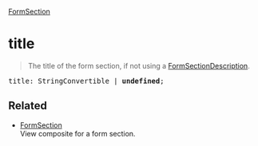 [FormSection](FormSection.md)

# title

> The title of the form section, if not using a [FormSectionDescription](FormSectionDescription.md).

<pre class="docgen_signature">title: StringConvertible | <b>undefined</b>;</pre>

## Related

- [<!--{ref:class}-->FormSection](FormSection.md) \
    View composite for a form section.
